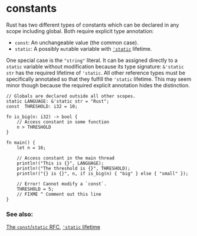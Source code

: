# constants

Rust has two different types of constants which can be declared in any scope
including global. Both require explicit type annotation:

* `const`: An unchangeable value (the common case).
* `static`: A possibly `mut`able variable with [`'static`][static] lifetime.

One special case is the `"string"` literal. It can be assigned directly to a
`static` variable without modification because its type signature:
`&'static str` has the required lifetime of `'static`. All other reference
types must be specifically annotated so that they fulfill the `'static`
lifetime. This may seem minor though because the required explicit annotation
hides the distinction.

```rust,editable
// Globals are declared outside all other scopes.
static LANGUAGE: &'static str = "Rust";
const  THRESHOLD: i32 = 10;

fn is_big(n: i32) -> bool {
    // Access constant in some function
    n > THRESHOLD
}

fn main() {
    let n = 16;

    // Access constant in the main thread
    println!("This is {}", LANGUAGE);
    println!("The threshold is {}", THRESHOLD);
    println!("{} is {}", n, if is_big(n) { "big" } else { "small" });

    // Error! Cannot modify a `const`.
    THRESHOLD = 5;
    // FIXME ^ Comment out this line
}
```

### See also:

[The `const`/`static` RFC](
https://github.com/rust-lang/rfcs/blob/master/text/0246-const-vs-static.md),
[`'static` lifetime][static]

[static]: scope/lifetime/static_lifetime.html
